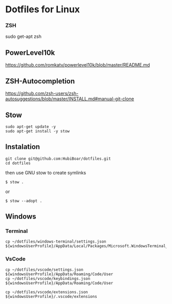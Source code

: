 # Dotfiles for Linux

### ZSH

sudo get-apt zsh


## PowerLevel10k

https://github.com/romkatv/powerlevel10k/blob/master/README.md


## ZSH-Autocompletion

https://github.com/zsh-users/zsh-autosuggestions/blob/master/INSTALL.md#manual-git-clone


## Stow

```
sudo apt-get update -y
sudo apt-get install -y stow
```

## Instalation

```
git clone git@github.com:HubiBoar/dotfiles.git
cd dotfiles
```

then use GNU stow to create symlinks

```
$ stow .
```

or

```
$ stow --adopt .
```

## Windows

### Terminal

```
cp ~/dotfiles/windows-terminal/settings.json ${windowsUserProfile}/AppData/Local/Packages/Microsoft.WindowsTerminal_8wekyb3d8bbwe/LocalState
```

### VsCode

```
cp ~/dotfiles/vscode/settings.json ${windowsUserProfile}/AppData/Roaming/Code/User
cp ~/dotfiles/vscode/keybindings.json ${windowsUserProfile}/AppData/Roaming/Code/User

cp ~/dotfiles/vscode/extensions.json ${windowsUserProfile}/.vscode/extensions
```
